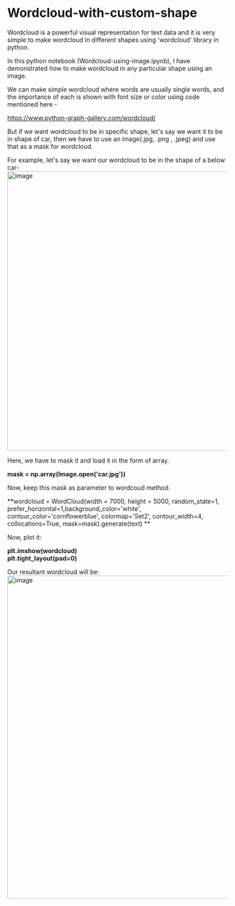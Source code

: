 # Wordcloud-with-custom-shape

Wordcloud is a powerful visual representation for text data and it is very simple to make wordcloud in different shapes using 'wordcloud' library  in python. <br> 

In this python notebook (Wordcloud-using-image.ipynb), I have demonstrated how to make wordcloud in any particular shape using an image. <br>

We can make simple wordcloud where words are usually single words, and the importance of each is shown with font size or color using code mentioned here - <br>

https://www.python-graph-gallery.com/wordcloud/ <br>

But if we want wordcloud to be in specific shape, let's say we want it to be in shape of car, then we have to use an image(.jpg, .png , .jpeg) and use that as a mask for wordcloud. <br>

For example, let's say we want our wordcloud to be in the shape of a below car-
<img width="637" alt="image" src="https://user-images.githubusercontent.com/33736823/169430681-85644529-0839-4fd5-b96e-8ac58b2e8117.png">


Here, we have to mask it and load it in the form of array. <br>

**mask = np.array(Image.open('car.jpg'))**

Now, keep this mask as parameter to wordcoud method.

**wordcloud = WordCloud(width = 7000, height = 5000, random_state=1, prefer_horizontal=1,background_color='white', contour_color='cornflowerblue', colormap='Set2', contour_width=4, collocations=True, mask=mask).generate(text) **  <br>

Now, plot it: <br>

**plt.imshow(wordcloud)  <br>
plt.tight_layout(pad=0)**

Our resultant wordcloud will be: <br>
<img width="737" alt="image" src="https://user-images.githubusercontent.com/33736823/169430127-144d5033-e344-47d0-9721-6816ed5b8098.png">









